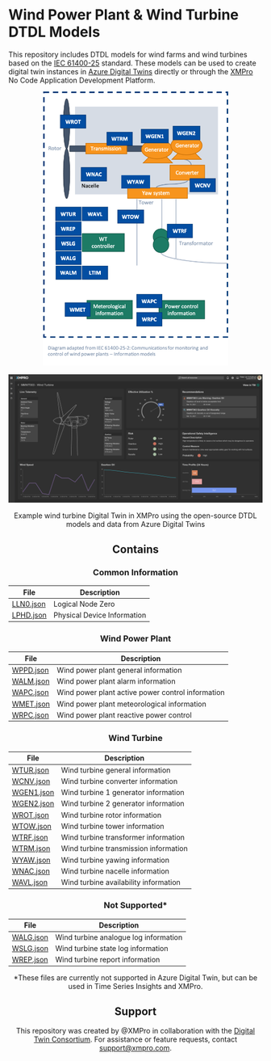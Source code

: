 # Wind Power Plant & Wind Turbine DTDL Models

This repository includes DTDL models for wind farms and wind turbines based on the [IEC 61400-25](https://webstore.iec.ch/publication/22813) standard. These models can be used to create digital twin instances in [Azure Digital Twins](https://azure.microsoft.com/services/digital-twins/) directly or through the [XMPro](https://xmpro.com) No Code Application Development Platform.  

<p align="center">
  <img alt="DTDL - Wind - Turbine - Diagram" src="Images/DTDL-Wind-Turbine-Diagram.png" style="zoom:55%;" />
</p>

<p align="center">
  <img alt="Wind-Turbine - Red Status - XMPro" src="Images/Wind-Turbine - Red Status.png" />
</p>


<center>Example wind turbine Digital Twin in XMPro using the open-source DTDL models and data from Azure Digital Twins

## Contains

### Common Information

| File        | Description                                       |
| ----------- | ------------------------------------------------- |
| [LLN0.json](Common%20Information/LLN0.json)  | Logical Node Zero                                 |
| [LPHD.json](Common%20Information/LPHD.json)  | Physical Device Information                       |


### Wind Power Plant

| File        | Description                                       |
| ----------- | ------------------------------------------------- |
| [WPPD.json](Wind%20Power%20Plant/WPPD.json)  | Wind power plant general information              |
| [WALM.json](Wind%20Power%20Plant/WALM.json) | Wind power plant alarm information                |
| [WAPC.json](Wind%20Power%20Plant/WAPC.json) | Wind power plant active power control information |                                        
| [WMET.json](Wind%20Power%20Plant/WMET.json)  | Wind power plant meteorological information       |
| [WRPC.json](Wind%20Power%20Plant/WRPC.json)  | Wind power plant reactive power control           |


### Wind Turbine

| File        | Description                                       |
| ----------  | ------------------------------------------------- |
| [WTUR.json](Wind%20Turbine/WTUR.json)  | Wind turbine general information                  |
| [WCNV.json](Wind%20Turbine/WCNV.json)  | Wind turbine converter information                |
| [WGEN1.json](Wind%20Turbine/WGEN1.json) | Wind turbine 1 generator information              |
| [WGEN2.json](Wind%20Turbine/WGEN2.json) | Wind turbine 2 generator information              |
| [WROT.json](Wind%20Turbine/WROT.json)  | Wind turbine rotor information                    |
| [WTOW.json](Wind%20Turbine/WTOW.json)  | Wind turbine tower information                    |
| [WTRF.json](Wind%20Turbine/WTRF.json)  | Wind turbine transformer information              |
| [WTRM.json](Wind%20Turbine/WTRM.json)  | Wind turbine transmission information             |
| [WYAW.json](Wind%20Turbine/WYAW.json)  | Wind turbine yawing information                   |
| [WNAC.json](Wind%20Turbine/WNAC.json)  | Wind turbine nacelle information                  |
| [WAVL.json](Wind%20Turbine/WAVL.json)  | Wind turbine availability information             |

### Not Supported*

| File        | Description                                       |
| ----------  | ------------------------------------------------- |
| [WALG.json](Not%20Supported/WALG.json)  | Wind turbine analogue log information             |
| [WSLG.json](Not%20Supported/WSLG.json) | Wind turbine state log information                |
| [WREP.json](Not%20Supported/WREP.json)  | Wind turbine report information                   |

*These files are currently not supported in Azure Digital Twin, but can be used in Time Series Insights and XMPro.

## Support

This repository was created by @XMPro in collaboration with the [Digital Twin Consortium](https://www.digitaltwinconsortium.org). For assistance or feature requests, contact support@xmpro.com.
